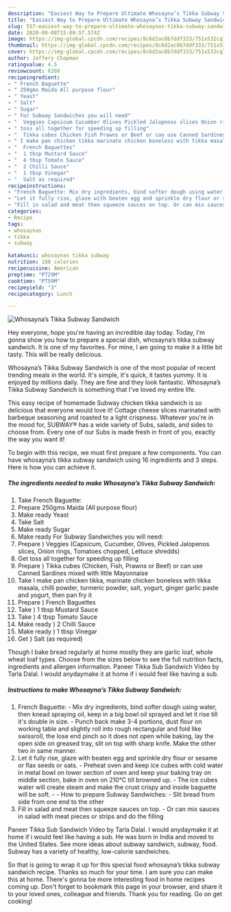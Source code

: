 ```yaml
---
description: "Easiest Way to Prepare Ultimate Whosayna’s Tikka Subway Sandwich"
title: "Easiest Way to Prepare Ultimate Whosayna’s Tikka Subway Sandwich"
slug: 557-easiest-way-to-prepare-ultimate-whosaynas-tikka-subway-sandwich
date: 2020-09-08T15:09:57.574Z
image: https://img-global.cpcdn.com/recipes/8c6d2ac8b7ddf333/751x532cq70/whosaynas-tikka-subway-sandwich-recipe-main-photo.jpg
thumbnail: https://img-global.cpcdn.com/recipes/8c6d2ac8b7ddf333/751x532cq70/whosaynas-tikka-subway-sandwich-recipe-main-photo.jpg
cover: https://img-global.cpcdn.com/recipes/8c6d2ac8b7ddf333/751x532cq70/whosaynas-tikka-subway-sandwich-recipe-main-photo.jpg
author: Jeffery Chapman
ratingvalue: 4.5
reviewcount: 6260
recipeingredient:
- " French Baguette"
- " 250gms Maida All purpose flour"
- " Yeast"
- " Salt"
- " Sugar"
- " For Subway Sandwiches you will need"
- "  Veggies Capsicum Cucumber Olives Pickled Jalopenos slices Onion rings Tomatoes chopped Lettuce shredds"
- " toss all together for speeding up filling"
- "  Tikka cubes Chicken Fish Prawns or Beef or can use Canned Sardines mixed with little Mayonnaise"
- " I make pan chicken tikka marinate chicken boneless with tikka masala chilli powder turmeric powder salt yogurt ginger garlic paste and yogurt then pan fry it"
- "  French Baguettes"
- "  1 tbsp Mustard Sauce"
- "  4 tbsp Tomato Sauce"
- "  2 Chilli Sauce"
- "  1 tbsp Vinegar"
- "  Salt as required"
recipeinstructions:
- "French Baguette: Mix dry ingredients, bind softer dough using water, then knead spraying oil, keep in a big bowl oil sprayed and let it rise till it&#39;s double in size. Punch back make 3-4 portions, dust flour on working table and slightly roll into rough rectangular and fold like swissroll, the lose end pinch so it does not open while baking, lay the open side on greased tray, slit on top with sharp knife. Make the other two in same manner."
- "Let it fully rise, glaze with beaten egg and sprinkle dry flour or sesame or flax seeds or oats. Preheat oven and keep ice cubes with cold water in metal bowl on lower section of oven and keep your baking tray on middle section, bake in oven on 210°C till browned up. The ice cubes water will create steam and make the crust crispy and inside baguette will be soft.  How to prepare Subway Sandwiches: Slit bread from side from one end to the other"
- "Fill in salad and meat then squeeze sauces on top. Or can mix sauces in salad with meat pieces or strips and do the filling"
categories:
- Recipe
tags:
- whosaynas
- tikka
- subway

katakunci: whosaynas tikka subway 
nutrition: 188 calories
recipecuisine: American
preptime: "PT29M"
cooktime: "PT59M"
recipeyield: "3"
recipecategory: Lunch

---
```



![Whosayna’s Tikka Subway Sandwich](https://img-global.cpcdn.com/recipes/8c6d2ac8b7ddf333/751x532cq70/whosaynas-tikka-subway-sandwich-recipe-main-photo.jpg)

Hey everyone, hope you're having an incredible day today. Today, I'm gonna show you how to prepare a special dish, whosayna’s tikka subway sandwich. It is one of my favorites. For mine, I am going to make it a little bit tasty. This will be really delicious.

Whosayna’s Tikka Subway Sandwich is one of the most popular of recent trending meals in the world. It's simple, it's quick, it tastes yummy. It is enjoyed by millions daily. They are fine and they look fantastic. Whosayna’s Tikka Subway Sandwich is something that I've loved my entire life.

This easy recipe of homemade Subway chicken tikka sandwich is so delicious that everyone would love it! Cottage cheese slices marinated with barbeque seasoning and roasted to a light crispness. Whatever you&#39;re in the mood for, SUBWAY® has a wide variety of Subs, salads, and sides to choose from. Every one of our Subs is made fresh in front of you, exactly the way you want it!


To begin with this recipe, we must first prepare a few components. You can have whosayna’s tikka subway sandwich using 16 ingredients and 3 steps. Here is how you can achieve it.

<!--inarticleads1-->

##### The ingredients needed to make Whosayna’s Tikka Subway Sandwich:

1. Take  French Baguette:
1. Prepare  250gms Maida (All purpose flour)
1. Make ready  Yeast
1. Take  Salt
1. Make ready  Sugar
1. Make ready  For Subway Sandwiches you will need:
1. Prepare  ) Veggies (Capsicum, Cucumber, Olives, Pickled Jalopenos slices, Onion rings, Tomatoes chopped, Lettuce shredds)
1. Get  toss all together for speeding up filling
1. Prepare  ) Tikka cubes (Chicken, Fish, Prawns or Beef) or can use Canned Sardines mixed with little Mayonnaise
1. Take  I make pan chicken tikka, marinate chicken boneless with tikka masala, chilli powder, turmeric powder, salt, yogurt, ginger garlic paste and yogurt, then pan fry it
1. Prepare  ) French Baguettes
1. Take  ) 1 tbsp Mustard Sauce
1. Take  ) 4 tbsp Tomato Sauce
1. Make ready  ) 2 Chilli Sauce
1. Make ready  ) 1 tbsp Vinegar
1. Get  } Salt (as required)


Though I bake bread regularly at home mostly they are garlic loaf, whole wheat loaf types. Choose from the sizes below to see the full nutrition facts, ingredients and allergen information. Paneer Tikka Sub Sandwich Video by Tarla Dalal. I would anydaymake it at home if i would feel like having a sub. 

<!--inarticleads2-->

##### Instructions to make Whosayna’s Tikka Subway Sandwich:

1. French Baguette: - Mix dry ingredients, bind softer dough using water, then knead spraying oil, keep in a big bowl oil sprayed and let it rise till it&#39;s double in size. - Punch back make 3-4 portions, dust flour on working table and slightly roll into rough rectangular and fold like swissroll, the lose end pinch so it does not open while baking, lay the open side on greased tray, slit on top with sharp knife. Make the other two in same manner.
1. Let it fully rise, glaze with beaten egg and sprinkle dry flour or sesame or flax seeds or oats. - Preheat oven and keep ice cubes with cold water in metal bowl on lower section of oven and keep your baking tray on middle section, bake in oven on 210°C till browned up. - The ice cubes water will create steam and make the crust crispy and inside baguette will be soft. -  - How to prepare Subway Sandwiches: - Slit bread from side from one end to the other
1. Fill in salad and meat then squeeze sauces on top. - Or can mix sauces in salad with meat pieces or strips and do the filling


Paneer Tikka Sub Sandwich Video by Tarla Dalal. I would anydaymake it at home if i would feel like having a sub. He was born in India and moved to the United States. See more ideas about subway sandwich, subway, food. Subway has a variety of healthy, low-calorie sandwiches. 

So that is going to wrap it up for this special food whosayna’s tikka subway sandwich recipe. Thanks so much for your time. I am sure you can make this at home. There's gonna be more interesting food in home recipes coming up. Don't forget to bookmark this page in your browser, and share it to your loved ones, colleague and friends. Thank you for reading. Go on get cooking!
